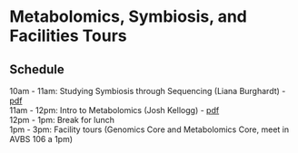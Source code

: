 # Metabolomics, Symbiosis, and Facilities Tours

## Schedule
 10am - 11am: Studying Symbiosis through Sequencing (Liana Burghardt) - [pdf](MicrobiomeKickStart_Burghardt_Aug2024.pdf)  
 11am - 12pm: Intro to Metabolomics (Josh Kellogg) - [pdf](MicrobiomeKickstartLecture_Kellogg.pdf)  
 12pm - 1pm: Break for lunch  
 1pm - 3pm: Facility tours (Genomics Core and Metabolomics Core, meet in AVBS 106 a 1pm)  
 
